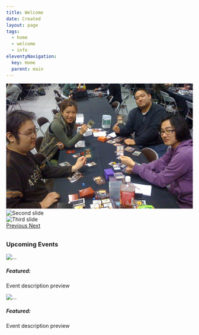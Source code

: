```yaml
---
title: Welcome
date: Created
layout: page
tags:
  - home
  - welcome
  - info
eleventyNavigation:
  key: Home
  parent: main
---
```

<div class="container">
  <div id="eventCarousel" class="carousel slide" data-ride="carousel">
    <div class="carousel-inner">
      <div class="carousel-item active">
        <img class="d-block w-100" src="images/testimg.jpg" alt="First slide">
      </div>
      <div class="carousel-item">
        <img class="d-block w-100" src="..." alt="Second slide">
      </div>
      <div class="carousel-item">
        <img class="d-block w-100" src="..." alt="Third slide">
      </div>
    </div>
    <a class="carousel-control-prev" href="#eventCarousel" role="button" data-slide="prev">
      <span class="carousel-control-prev-icon" aria-hidden="true"></span>
      <span class="sr-only">Previous</span>
    </a>
    <a class="carousel-control-next" href="#eventCarousel" role="button" data-slide="next">
      <span class="carousel-control-next-icon" aria-hidden="true"></span>
      <span class="sr-only">Next</span>
    </a>
  </div>
  <h3 class="boldheader" style="margin-top:2rem">Upcoming Events</h3>
  <div class="container">
    <div class="row">
      <div class="col-md">
        <div class="card" style="width: 24rem;">
          <img src="..." class="card-img-top" alt="...">
          <div class="card-body">
            <h5 class="card-title">Featured: </h5>
            <p class="card-text">Event description preview</p>
          </div>
        </div>
      </div>
      <div class="col-md">
        <div class="card" style="width: 24rem;">
          <img src="..." class="card-img-top" alt="...">
          <div class="card-body">
            <h5 class="card-title">Featured: </h5>
            <p class="card-text">Event description preview</p>
          </div>
        </div>
      </div>
    </div>
  </div>
</div>
